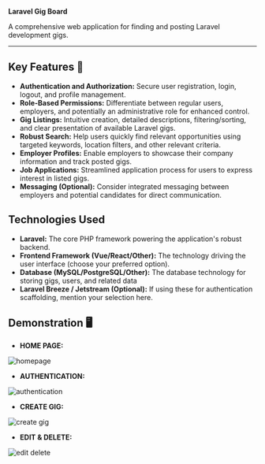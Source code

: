 **Laravel Gig Board**

A comprehensive web application for finding and posting Laravel development gigs.

***

## Key Features 📝

* **Authentication and Authorization:** Secure user registration, login, logout, and profile management.
* **Role-Based Permissions:** Differentiate between regular users, employers, and potentially an administrative role for enhanced control.
* **Gig Listings:** Intuitive creation, detailed descriptions, filtering/sorting, and clear presentation of available Laravel gigs.
* **Robust Search:** Help users quickly find relevant opportunities using targeted keywords, location filters, and other relevant criteria.
* **Employer Profiles:** Enable employers to showcase their company information and track posted gigs.
* **Job Applications:** Streamlined application process for users to express interest in listed gigs.
* **Messaging (Optional):** Consider integrated messaging between employers and potential candidates for direct communication.

## Technologies Used

* **Laravel:** The core PHP framework powering the application's robust backend.
* **Frontend Framework (Vue/React/Other):** The technology driving the user interface (choose your preferred option).
* **Database (MySQL/PostgreSQL/Other):** The database technology for storing gigs, users, and related data
* **Laravel Breeze / Jetstream (Optional):**  If using these for authentication scaffolding, mention your selection here.

## Demonstration 🖥️

* **HOME PAGE:**
<img src="https://github.com/CodeNeyam/Laragigs/assets/131716933/1a53f08b-106c-42b8-a78b-8765bdb8eb1c" alt="homepage">

* **AUTHENTICATION:**
<img src="https://github.com/CodeNeyam/Laragigs/assets/131716933/be6ee471-e3a4-4376-ae4d-273d7060752e" alt="authentication">

* **CREATE GIG:**
<img src="https://github.com/CodeNeyam/Laragigs/assets/131716933/b9f99366-a80b-4ed2-964c-0623d01c288d" alt="create gig">

* **EDIT & DELETE:**
<img src="https://github.com/CodeNeyam/Laragigs/assets/131716933/9e883d7d-cb83-45bf-9b2a-3de158c95652" alt="edit delete">
